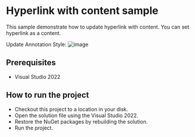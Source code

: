 # Hyperlink with content sample

This sample demonstrate how to update hyperlink with content. You can set hyperlink as a content.

Update Annotation Style:
![image](https://user-images.githubusercontent.com/77827252/215342043-f4d00483-b86c-4dce-a788-dae4d0b3def0.png)

## Prerequisites

* Visual Studio 2022

## How to run the project

* Checkout this project to a location in your disk.
* Open the solution file using the Visual Studio 2022.
* Restore the NuGet packages by rebuilding the solution.
* Run the project.
